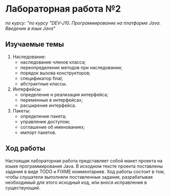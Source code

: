 # Лабораторная работа №2

*по курсу: "по курсу "DEV-J10. Программирование на платформе Java. Введение в язык Java"*

## Изучаемые темы

1. Наследование:
   - наследование членов класса;
   - переопределение методов при наследовании;
   - порядок вызова конструкторов;
   - спецификатор final;
   - абстрактные классы.
2. Интерфейсы:
   - определение и реализация интерфейса;
   - переменные в интерфейсах;
   - расширение интерфейса.
3. Пакеты:
   - определение пакета;
   - управление доступом;
   - соглашение об именованиях;
   - импорт пакетов.

## Ход работы

Настоящая лабораторная работа представляет собой макет проекта на языке программирования Java. В исходном тексте проекта поставлены задания в виде
 TODO и FIXME комментариев. Ход работы состоит в  том, чтобы слушатели выполняли поставленные задания, разрабатывая необходимый для этого исходный код,
 или внося исправления в существующий.